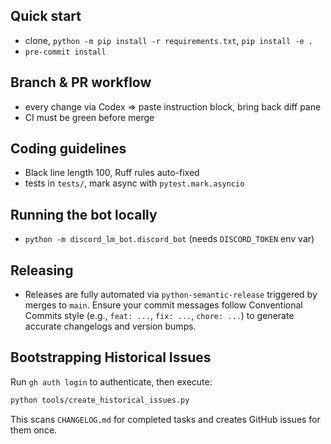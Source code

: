 ## Quick start
- clone, `python -m pip install -r requirements.txt`, `pip install -e .`
- `pre-commit install`

## Branch & PR workflow
- every change via Codex => paste instruction block, bring back diff pane
- CI must be green before merge

## Coding guidelines
- Black line length 100, Ruff rules auto-fixed
- tests in `tests/`, mark async with `pytest.mark.asyncio`

## Running the bot locally
- `python -m discord_lm_bot.discord_bot` (needs `DISCORD_TOKEN` env var)

## Releasing
- Releases are fully automated via `python-semantic-release` triggered by merges to `main`. Ensure your commit messages follow Conventional Commits style (e.g., `feat: ...`, `fix: ...`, `chore: ...`) to generate accurate changelogs and version bumps.

## Bootstrapping Historical Issues
Run `gh auth login` to authenticate, then execute:

```bash
python tools/create_historical_issues.py
```

This scans `CHANGELOG.md` for completed tasks and creates GitHub issues for them once.
